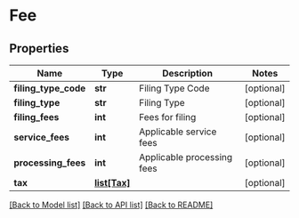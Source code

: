 # Fee

## Properties
Name | Type | Description | Notes
------------ | ------------- | ------------- | -------------
**filing_type_code** | **str** | Filing Type Code | [optional] 
**filing_type** | **str** | Filing Type | [optional] 
**filing_fees** | **int** | Fees for filing | [optional] 
**service_fees** | **int** | Applicable service fees | [optional] 
**processing_fees** | **int** | Applicable processing fees | [optional] 
**tax** | [**list[Tax]**](Tax.md) |  | [optional] 

[[Back to Model list]](../README.md#documentation-for-models) [[Back to API list]](../README.md#documentation-for-api-endpoints) [[Back to README]](../README.md)


